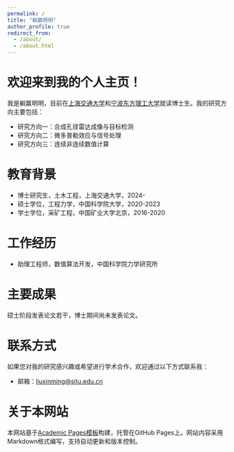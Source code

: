 ```yaml
---
permalink: /
title: "躺赢明明"
author_profile: true
redirect_from: 
  - /about/
  - /about.html
---
```


欢迎来到我的个人主页！
======

我是躺赢明明，目前在[上海交通大学](https://www.sjtu.edu.cn/)和[宁波东方理工大学](https://www.eitech.edu.cn/)就读博士生。我的研究方向主要包括：

* 研究方向一：合成孔径雷达成像与目标检测
* 研究方向二：微多普勒效应与信号处理
* 研究方向三：连续非连续数值计算

教育背景
======
* 博士研究生，土木工程，上海交通大学，2024-
* 硕士学位，工程力学，中国科学院大学，2020-2023
* 学士学位，采矿工程，中国矿业大学北京，2016-2020

工作经历
======
* 助理工程师，数值算法开发，中国科学院力学研究所

主要成果
======
硕士阶段发表论文若干，博士期间尚未发表论文。

联系方式
======
如果您对我的研究感兴趣或希望进行学术合作，欢迎通过以下方式联系我：

* 邮箱：liuxinming@sjtu.edu.cn

关于本网站
======
本网站基于[Academic Pages模板](https://github.com/academicpages/academicpages.github.io)构建，托管在GitHub Pages上。网站内容采用Markdown格式编写，支持自动更新和版本控制。
